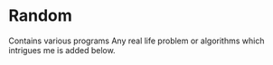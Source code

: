 # Random
Contains various programs
Any real life problem or algorithms which intrigues me is added below.  
